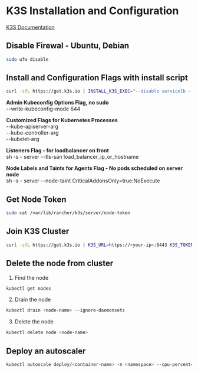 # K3S Installation and Configuration

[K3S Documentation](https://docs.k3s.io)

## Disable Firewal - Ubuntu, Debian

```bash
sudo ufw disable
```

## Install and Configuration Flags with install script

```bash
curl -sfL https://get.k3s.io | INSTALL_K3S_EXEC="--disable servicelb --disable traefik --write-kubeconfig-mode 644 --kube-apiserver-arg default-not-ready-toleration-seconds=30 --kube-apiserver-arg default-unreachable-toleration-seconds=30 --kube-controller-arg node-monitor-period=20s --kube-controller-arg node-monitor-grace-period=20s --kubelet-arg node-status-update-frequency=5s" sh - 
```
**Admin Kubeconfig Options Flag, no sudo**  
--write-kubeconfig-mode 644

**Customized Flags for Kubernetes Processes**  
--kube-apiserver-arg  
--kube-controller-arg  
--kubelet-arg

**Listeners Flag - for loadbalancer on front**  
 sh -s - server --tls-san load_balancer_ip_or_hostname

**Node Labels and Taints for Agents Flag - No pods scheduled on server node**  
sh -s - server --node-taint CriticalAddonsOnly=true:NoExecute

## Get Node Token 

```bash
sudo cat /var/lib/rancher/k3s/server/node-token
```

## Join K3S Cluster

```bash
curl -sfL https://get.k3s.io | K3S_URL=https://<your-ip>:6443 K3S_TOKEN=<your-token> sh -
```

## Delete the node from cluster

1. Find the node 
```bash
kubectl get nodes
``` 
2. Drain the node
```bash
kubectl drain <node-name> --ignore-daemonsets
```

3. Delete the node
```bash
kubectl delete node <node-name>
```

## Deploy an autoscaler

```bash
kubectl autoscale deploy/<container-name> -n <namespace> --cpu-percent=95 --min=2 --max=10
```